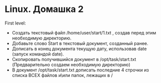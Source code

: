 # Linux. Домашка 2
First level:
- Создать текстовый файл /home/user/start/1.txt , создав перед этим необходимую директорию. 
- Добавьте слово Start в текстовый документ, созданный ранее.
- Дописать в конец документа текущую дату, использовав date (запуск командой date).
- Скопировать получившийся документ в /opt/task/start.txt (Предварительно создаем необходимую директорию)
- В документ /opt/task/start.txt дописать последние 4 строчки из списка ВСЕХ файлов и\или папок, лежащих в /
